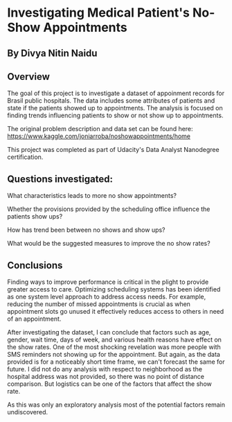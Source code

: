 # Investigating Medical Patient's No-Show Appointments
## By Divya Nitin Naidu

## Overview
The goal of this project is to investigate a dataset of appoinment records for Brasil public hospitals. The data includes some attributes of patients and state if the patients showed up to appointments. The analysis is focused on finding trends influencing patients to show or not show up to appointments. 

The original problem description and data set can be found here: https://www.kaggle.com/joniarroba/noshowappointments/home

This project was completed as part of Udacity's Data Analyst Nanodegree certification.

## Questions investigated:

What characteristics leads to more no show appointments?

Whether the provisions provided by the scheduling office influence the patients show ups?

How has trend been between no shows and show ups?

What would be the suggested measures to improve the no show rates?

## Conclusions

Finding ways to improve performance is critical in the plight to provide greater access to care. Optimizing scheduling systems has been identified as one system level approach to address access needs. For example, reducing the number of missed appointments is crucial as when appointment slots go unused it effectively reduces access to others in need of an appointment.

After investigating the dataset, I can conclude that factors such as age, gender, wait time, days of week, and various health reasons have effect on the show rates. One of the most shocking revelation was more people with SMS reminders not showing up for the appointment. But again, as the data provided is for a noticeably short time frame, we can't forecast the same for future. I did not do any analysis with respect to neighborhood as the hospital address was not provided, so there was no point of distance comparison. But logistics can be one of the factors that affect the show rate.

As this was only an exploratory analysis most of the potential factors remain undiscovered.

